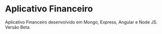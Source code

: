 # Aplicativo Financeiro
Aplicativo Financeiro desenvolvido em Mongo, Express, Angular e Node JS. Versão Beta.
